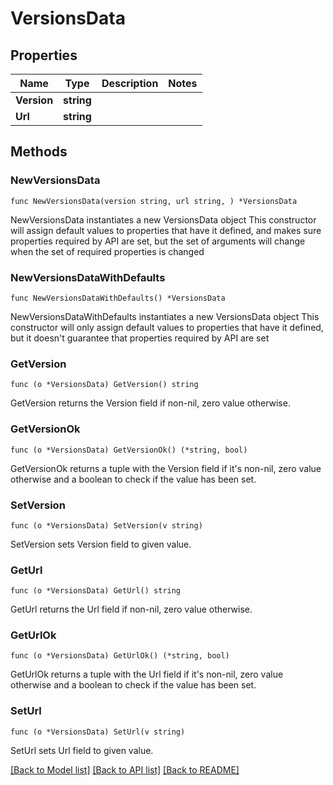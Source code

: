 # VersionsData

## Properties

Name | Type | Description | Notes
------------ | ------------- | ------------- | -------------
**Version** | **string** |  | 
**Url** | **string** |  | 

## Methods

### NewVersionsData

`func NewVersionsData(version string, url string, ) *VersionsData`

NewVersionsData instantiates a new VersionsData object
This constructor will assign default values to properties that have it defined,
and makes sure properties required by API are set, but the set of arguments
will change when the set of required properties is changed

### NewVersionsDataWithDefaults

`func NewVersionsDataWithDefaults() *VersionsData`

NewVersionsDataWithDefaults instantiates a new VersionsData object
This constructor will only assign default values to properties that have it defined,
but it doesn't guarantee that properties required by API are set

### GetVersion

`func (o *VersionsData) GetVersion() string`

GetVersion returns the Version field if non-nil, zero value otherwise.

### GetVersionOk

`func (o *VersionsData) GetVersionOk() (*string, bool)`

GetVersionOk returns a tuple with the Version field if it's non-nil, zero value otherwise
and a boolean to check if the value has been set.

### SetVersion

`func (o *VersionsData) SetVersion(v string)`

SetVersion sets Version field to given value.


### GetUrl

`func (o *VersionsData) GetUrl() string`

GetUrl returns the Url field if non-nil, zero value otherwise.

### GetUrlOk

`func (o *VersionsData) GetUrlOk() (*string, bool)`

GetUrlOk returns a tuple with the Url field if it's non-nil, zero value otherwise
and a boolean to check if the value has been set.

### SetUrl

`func (o *VersionsData) SetUrl(v string)`

SetUrl sets Url field to given value.



[[Back to Model list]](../README.md#documentation-for-models) [[Back to API list]](../README.md#documentation-for-api-endpoints) [[Back to README]](../README.md)


